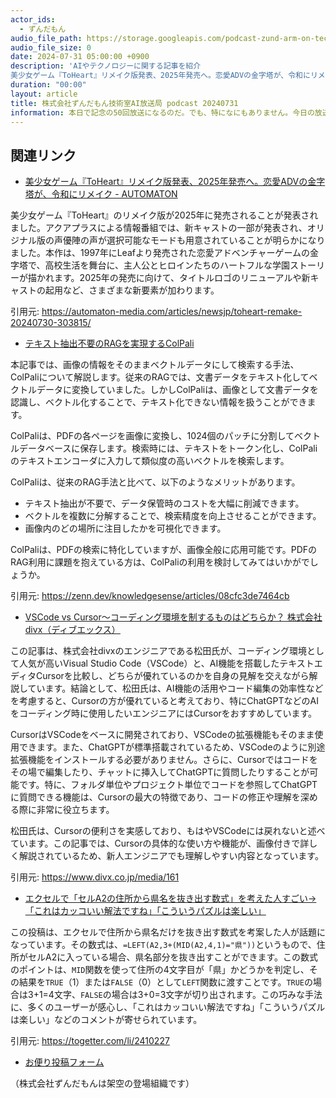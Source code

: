 ```yaml
---
actor_ids:
  - ずんだもん
audio_file_path: https://storage.googleapis.com/podcast-zund-arm-on-tech/audio/株式会社ずんだもん技術室AI放送局_podcast_20240731.mp3
audio_file_size: 0
date: 2024-07-31 05:00:00 +0900
description: 'AIやテクノロジーに関する記事を紹介  
美少女ゲーム『ToHeart』リメイク版発表、2025年発売へ。恋愛ADVの金字塔が、令和にリメイク - AUTOMATON、テキスト抽出不要のRAGを実現するColPali、VSCode vs Cursor〜コーディング環境を制するものはどちらか？  株式会社divx（ディブエックス）、エクセルで「セルA2の住所から県名を抜き出す数式」を考えた人すごい→「これはカッコいい解法ですね」「こういうパズルは楽しい」'
duration: "00:00"
layout: article
title: 株式会社ずんだもん技術室AI放送局 podcast 20240731
information: 本日で記念の50回放送になるのだ。でも、特になにもありません。今日の放送もいつも通りです。この番組、ずいぶん運営がゆるゆるなのだ。さすがに100回放送では何かあるよね？え？それまで、放送が続いているのかだって・・・？
---
```


## 関連リンク


- [美少女ゲーム『ToHeart』リメイク版発表、2025年発売へ。恋愛ADVの金字塔が、令和にリメイク - AUTOMATON](https://automaton-media.com/articles/newsjp/toheart-remake-20240730-303815/)  

 美少女ゲーム『ToHeart』のリメイク版が2025年に発売されることが発表されました。アクアプラスによる情報番組では、新キャストの一部が発表され、オリジナル版の声優陣の声が選択可能なモードも用意されていることが明らかになりました。本作は、1997年にLeafより発売された恋愛アドベンチャーゲームの金字塔で、高校生活を舞台に、主人公とヒロインたちのハートフルな学園ストーリーが描かれます。2025年の発売に向けて、タイトルロゴのリニューアルや新キャストの起用など、さまざまな新要素が加わります。

引用元: https://automaton-media.com/articles/newsjp/toheart-remake-20240730-303815/


- [テキスト抽出不要のRAGを実現するColPali](https://zenn.dev/knowledgesense/articles/08cfc3de7464cb)  


本記事では、画像の情報をそのままベクトルデータにして検索する手法、ColPaliについて解説します。従来のRAGでは、文書データをテキスト化してベクトルデータに変換していました。しかしColPaliは、画像として文書データを認識し、ベクトル化することで、テキスト化できない情報を扱うことができます。

ColPaliは、PDFの各ページを画像に変換し、1024個のパッチに分割してベクトルデータベースに保存します。検索時には、テキストをトークン化し、ColPaliのテキストエンコーダに入力して類似度の高いベクトルを検索します。

ColPaliは、従来のRAG手法と比べて、以下のようなメリットがあります。

- テキスト抽出が不要で、データ保管時のコストを大幅に削減できます。
- ベクトルを複数に分解することで、検索精度を向上させることができます。
- 画像内のどの場所に注目したかを可視化できます。

ColPaliは、PDFの検索に特化していますが、画像全般に応用可能です。PDFのRAG利用に課題を抱えている方は、ColPaliの利用を検討してみてはいかがでしょうか。


引用元: https://zenn.dev/knowledgesense/articles/08cfc3de7464cb


- [VSCode vs Cursor〜コーディング環境を制するものはどちらか？  株式会社divx（ディブエックス）](https://www.divx.co.jp/media/161)  


この記事は、株式会社divxのエンジニアである松田氏が、コーディング環境として人気が高いVisual Studio Code（VSCode）と、AI機能を搭載したテキストエディタCursorを比較し、どちらが優れているのかを自身の見解を交えながら解説しています。結論として、松田氏は、AI機能の活用やコード編集の効率性などを考慮すると、Cursorの方が優れていると考えており、特にChatGPTなどのAIをコーディング時に使用したいエンジニアにはCursorをおすすめしています。

CursorはVSCodeをベースに開発されており、VSCodeの拡張機能もそのまま使用できます。また、ChatGPTが標準搭載されているため、VSCodeのように別途拡張機能をインストールする必要がありません。さらに、Cursorではコードをその場で編集したり、チャットに挿入してChatGPTに質問したりすることが可能です。特に、フォルダ単位やプロジェクト単位でコードを参照してChatGPTに質問できる機能は、Cursorの最大の特徴であり、コードの修正や理解を深める際に非常に役立ちます。

松田氏は、Cursorの便利さを実感しており、もはやVSCodeには戻れないと述べています。この記事では、Cursorの具体的な使い方や機能が、画像付きで詳しく解説されているため、新人エンジニアでも理解しやすい内容となっています。


引用元: https://www.divx.co.jp/media/161


- [エクセルで「セルA2の住所から県名を抜き出す数式」を考えた人すごい→「これはカッコいい解法ですね」「こういうパズルは楽しい」](https://togetter.com/li/2410227)  


この投稿は、エクセルで住所から県名だけを抜き出す数式を考案した人が話題になっています。その数式は、`=LEFT(A2,3+(MID(A2,4,1)="県"))`というもので、住所がセルA2に入っている場合、県名部分を抜き出すことができます。この数式のポイントは、`MID`関数を使って住所の4文字目が「県」かどうかを判定し、その結果を`TRUE`（1）または`FALSE`（0）として`LEFT`関数に渡すことです。`TRUE`の場合は3+1=4文字、`FALSE`の場合は3+0=3文字が切り出されます。この巧みな手法に、多くのユーザーが感心し、「これはカッコいい解法ですね」「こういうパズルは楽しい」などのコメントが寄せられています。


引用元: https://togetter.com/li/2410227



- [お便り投稿フォーム](https://forms.gle/ffg4JTfqdiqK62qf9)

（株式会社ずんだもんは架空の登場組織です）
